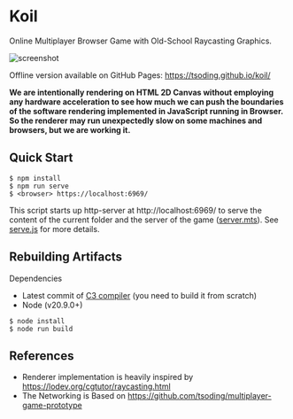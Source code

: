 # Koil

Online Multiplayer Browser Game with Old-School Raycasting Graphics.

![screenshot](./screenshot.png)

Offline version available on GitHub Pages: https://tsoding.github.io/koil/

**We are intentionally rendering on HTML 2D Canvas without employing
any hardware acceleration to see how much we can push the boundaries
of the software rendering implemented in JavaScript running in
Browser. So the renderer may run unexpectedly slow on some machines
and browsers, but we are working it.**

## Quick Start

```console
$ npm install
$ npm run serve
$ <browser> https://localhost:6969/
```

This script starts up http-server at http://localhost:6969/ to serve the content of the current folder and the server of the game ([server.mts](./server.mts)). See [serve.js](./serve.js) for more details.

## Rebuilding Artifacts

Dependencies
- Latest commit of [C3 compiler](https://github.com/c3lang/c3c) (you need to build it from scratch)
- Node (v20.9.0+)

```console
$ node install
$ node run build
```

## References

- Renderer implementation is heavily inspired by https://lodev.org/cgtutor/raycasting.html
- The Networking is Based on https://github.com/tsoding/multiplayer-game-prototype
